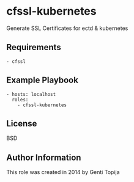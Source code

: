 cfssl-kubernetes
================

Generate SSL Certificates for ectd & kubernetes

Requirements
------------
    - cfssl


Example Playbook
----------------
    - hosts: localhost
      roles:
        - cfssl-kubernetes

License
-------

BSD

Author Information
------------------

This role was created in 2014 by Genti Topija
